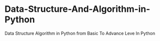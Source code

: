 # Data-Structure-And-Algorithm-in-Python
Data Structure Algorithm in Python from Basic To Advance Leve In Python

